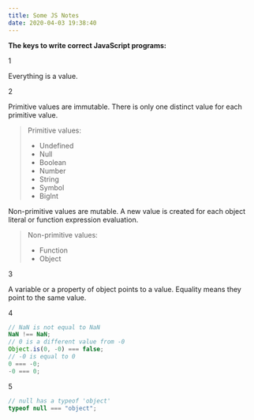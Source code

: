 ```yaml
---
title: Some JS Notes
date: 2020-04-03 19:38:40
---
```


**The keys to write correct JavaScript programs:**

1

Everything is a value.

2

Primitive values are immutable. There is only one distinct value for each primitive value.

> Primitive values:
>
> - Undefined
> - Null
> - Boolean
> - Number
> - String
> - Symbol
> - BigInt

Non-primitive values are mutable. A new value is created for each object literal or function expression evaluation.

> Non-primitive values:
>
> - Function
> - Object

3

A variable or a property of object points to a value. Equality means they point to the same value.

4

```javascript
// NaN is not equal to NaN
NaN !== NaN;
// 0 is a different value from -0
Object.is(0, -0) === false;
// -0 is equal to 0
0 === -0;
-0 === 0;
```

5

```javascript
// null has a typeof 'object'
typeof null === "object";
```
